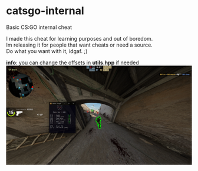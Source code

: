# catsgo-internal
Basic CS:GO internal cheat 

I made this cheat for learning purposes and out of boredom.
<br />
Im releasing it for people that want cheats or need a source.
<br />
Do what you want with it, idgaf. ;)

**info**: you can change the offsets in **utils.hpp** if needed
![Alt text](catsgo-internal/img/catsgo.png?raw=true "catsgo-screenshot")
